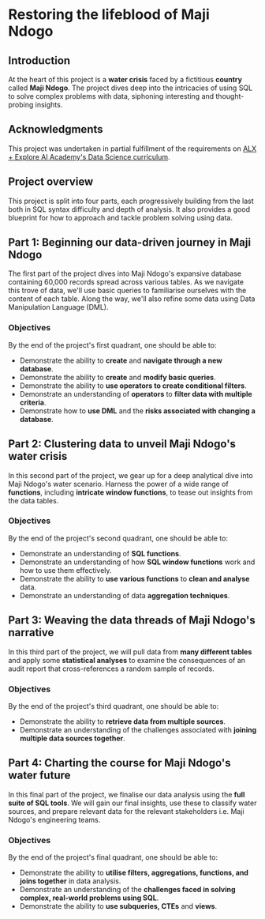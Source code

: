 # Restoring the lifeblood of Maji Ndogo
## Introduction
At the heart of this project is a **water crisis** faced by a fictitious **country** called **Maji Ndogo**. The project dives deep into the intricacies of using SQL to solve complex problems with data, siphoning interesting and thought-probing insights.

## Acknowledgments
This project was undertaken in partial fulfillment of the requirements on [ALX + Explore AI Academy's Data Science curriculum](https://www.explore.ai/learn/courses/data-science). 

## Project overview
This project is split into four parts, each progressively building from the last both in SQL syntax difficulty and depth of analysis. It also provides a good blueprint for how to approach and tackle problem solving using data.

## Part 1: Beginning our data-driven journey in Maji Ndogo
The first part of the project dives into Maji Ndogo's expansive database containing 60,000 records spread across various tables. As we navigate this trove of data, we'll use basic queries to familiarise ourselves with the content of each table. Along the way, we'll also refine some data using Data Manipulation Language (DML).

### Objectives
By the end of the project's first quadrant, one should be able to:
- Demonstrate the ability to **create** and **navigate through a new database**.
- Demonstrate the ability to **create** and **modify basic queries**.
- Demonstrate the ability to **use operators to create conditional filters**.
- Demonstrate an understanding of **operators** to **filter data with multiple criteria**.
- Demonstrate how to **use DML** and the **risks associated with changing a database**.

## Part 2: Clustering data to unveil Maji Ndogo's water crisis
In this second part of the project, we gear up for a deep analytical dive into Maji Ndogo's water scenario. Harness the power of a wide range of **functions**, including **intricate window functions**, to tease out insights from the data tables.

### Objectives
By the end of the project's second quadrant, one should be able to:
- Demonstrate an understanding of **SQL functions**.
- Demonstrate an understanding of how **SQL window functions** work and how to use them effectively.
- Demonstrate the ability to **use various functions** to **clean and analyse** data.
- Demonstrate an understanding of data **aggregation techniques**.

## Part 3: Weaving the data threads of Maji Ndogo's narrative
In this third part of the project, we will pull data from **many different tables** and apply some **statistical analyses** to examine the consequences of an audit report that cross-references a random sample of records.

### Objectives
By the end of the project's third quadrant, one should be able to:
- Demonstrate the ability to **retrieve data from multiple sources**.
- Demonstrate an understanding of the challenges associated with **joining multiple data sources together**.

## Part 4: Charting the course for Maji Ndogo's water future
In this final part of the project, we finalise our data analysis using the **full suite of SQL tools**. We will gain our final insights, use these to classify water sources, and prepare relevant data for the relevant stakeholders i.e. Maji Ndogo's engineering teams.

### Objectives
By the end of the project's final quadrant, one should be able to:
- Demonstrate the ability to **utilise filters, aggregations, functions, and joins together** in data analysis.
- Demonstrate an understanding of the **challenges faced in solving complex, real-world problems using SQL**.
- Demonstrate the ability to **use subqueries, CTEs** and **views**.